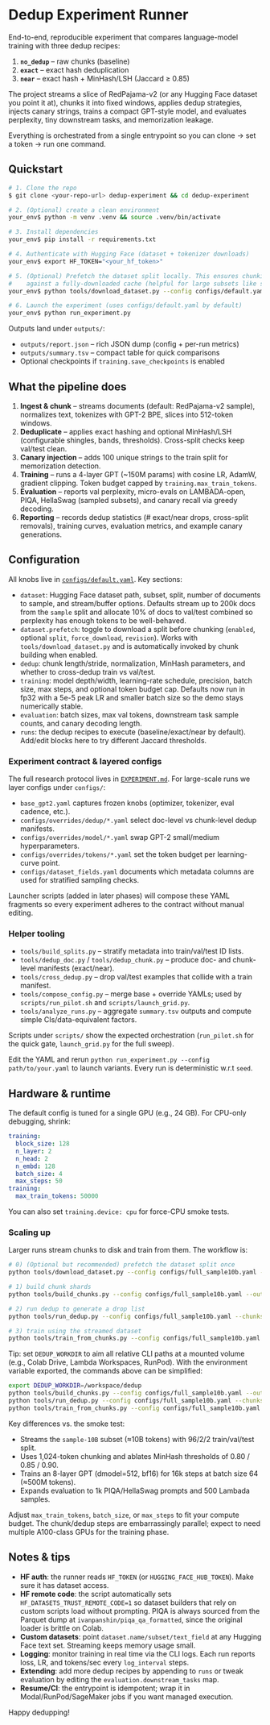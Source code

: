 # Dedup Experiment Runner

End-to-end, reproducible experiment that compares language-model training with three dedup recipes:

1. **`no_dedup`** – raw chunks (baseline)
2. **`exact`** – exact hash deduplication
3. **`near`** – exact hash + MinHash/LSH (Jaccard ≥ 0.85)

The project streams a slice of RedPajama-v2 (or any Hugging Face dataset you point it at), chunks it into fixed windows, applies dedup strategies, injects canary strings, trains a compact GPT-style model, and evaluates perplexity, tiny downstream tasks, and memorization leakage.

Everything is orchestrated from a single entrypoint so you can clone → set a token → run one command.

## Quickstart

```bash
# 1. Clone the repo
$ git clone <your-repo-url> dedup-experiment && cd dedup-experiment

# 2. (Optional) create a clean environment
your_env$ python -m venv .venv && source .venv/bin/activate

# 3. Install dependencies
your_env$ pip install -r requirements.txt

# 4. Authenticate with Hugging Face (dataset + tokenizer downloads)
your_env$ export HF_TOKEN="<your_hf_token>"

# 5. (Optional) Prefetch the dataset split locally. This ensures chunking runs
#    against a fully-downloaded cache (helpful for large subsets like sample-10B).
your_env$ python tools/download_dataset.py --config configs/default.yaml

# 6. Launch the experiment (uses configs/default.yaml by default)
your_env$ python run_experiment.py
```

Outputs land under `outputs/`:

- `outputs/report.json` – rich JSON dump (config + per-run metrics)
- `outputs/summary.tsv` – compact table for quick comparisons
- Optional checkpoints if `training.save_checkpoints` is enabled

## What the pipeline does

1. **Ingest & chunk** – streams documents (default: RedPajama-v2 sample), normalizes text, tokenizes with GPT-2 BPE, slices into 512-token windows.
2. **Deduplicate** – applies exact hashing and optional MinHash/LSH (configurable shingles, bands, thresholds). Cross-split checks keep val/test clean.
3. **Canary injection** – adds 100 unique strings to the train split for memorization detection.
4. **Training** – runs a 4-layer GPT (~150M params) with cosine LR, AdamW, gradient clipping. Token budget capped by `training.max_train_tokens`.
5. **Evaluation** – reports val perplexity, micro-evals on LAMBADA-open, PIQA, HellaSwag (sampled subsets), and canary recall via greedy decoding.
6. **Reporting** – records dedup statistics (# exact/near drops, cross-split removals), training curves, evaluation metrics, and example canary generations.

## Configuration

All knobs live in [`configs/default.yaml`](configs/default.yaml). Key sections:

- `dataset`: Hugging Face dataset path, subset, split, number of documents to sample, and stream/buffer options. Defaults stream up to 200k docs from the `sample` split and allocate 10% of docs to val/test combined so perplexity has enough tokens to be well-behaved.
- `dataset.prefetch`: toggle to download a split before chunking (`enabled`, optional `split`, `force_download`, `revision`). Works with `tools/download_dataset.py` and is automatically invoked by chunk building when enabled.
- `dedup`: chunk length/stride, normalization, MinHash parameters, and whether to cross-dedup train vs val/test.
- `training`: model depth/width, learning-rate schedule, precision, batch size, max steps, and optional token budget cap. Defaults now run in fp32 with a 5e-5 peak LR and smaller batch size so the demo stays numerically stable.
- `evaluation`: batch sizes, max val tokens, downstream task sample counts, and canary decoding length.
- `runs`: the dedup recipes to execute (baseline/exact/near by default). Add/edit blocks here to try different Jaccard thresholds.

### Experiment contract & layered configs

The full research protocol lives in [`EXPERIMENT.md`](EXPERIMENT.md). For large-scale runs we layer configs under `configs/`:

- `base_gpt2.yaml` captures frozen knobs (optimizer, tokenizer, eval cadence, etc.).
- `configs/overrides/dedup/*.yaml` select doc-level vs chunk-level dedup manifests.
- `configs/overrides/model/*.yaml` swap GPT-2 small/medium hyperparameters.
- `configs/overrides/tokens/*.yaml` set the token budget per learning-curve point.
- `configs/dataset_fields.yaml` documents which metadata columns are used for stratified sampling checks.

Launcher scripts (added in later phases) will compose these YAML fragments so every experiment adheres to the contract without manual editing.

### Helper tooling

- `tools/build_splits.py` – stratify metadata into train/val/test ID lists.
- `tools/dedup_doc.py` / `tools/dedup_chunk.py` – produce doc- and chunk-level manifests (exact/near).
- `tools/cross_dedup.py` – drop val/test examples that collide with a train manifest.
- `tools/compose_config.py` – merge base + override YAMLs; used by `scripts/run_pilot.sh` and `scripts/launch_grid.py`.
- `tools/analyze_runs.py` – aggregate `summary.tsv` outputs and compute simple CIs/data-equivalent factors.

Scripts under `scripts/` show the expected orchestration (`run_pilot.sh` for the quick gate, `launch_grid.py` for the full sweep).

Edit the YAML and rerun `python run_experiment.py --config path/to/your.yaml` to launch variants. Every run is deterministic w.r.t `seed`.

## Hardware & runtime

The default config is tuned for a single GPU (e.g., 24 GB). For CPU-only debugging, shrink:

```yaml
training:
  block_size: 128
  n_layer: 2
  n_head: 2
  n_embd: 128
  batch_size: 4
  max_steps: 50
training:
  max_train_tokens: 50000
```

You can also set `training.device: cpu` for force-CPU smoke tests.

### Scaling up

Larger runs stream chunks to disk and train from them. The workflow is:

```bash
# 0) (Optional but recommended) prefetch the dataset split once
python tools/download_dataset.py --config configs/full_sample10b.yaml --split train --force

# 1) build chunk shards
python tools/build_chunks.py --config configs/full_sample10b.yaml --output chunk_shards

# 2) run dedup to generate a drop list
python tools/run_dedup.py --config configs/full_sample10b.yaml --chunks chunk_shards --output chunk_shards/drop.jsonl

# 3) train using the streamed dataset
python tools/train_from_chunks.py --config configs/full_sample10b.yaml --chunks chunk_shards --drop chunk_shards/drop.jsonl --output outputs/full_run
```

Tip: set `DEDUP_WORKDIR` to aim all relative CLI paths at a mounted volume (e.g.,
Colab Drive, Lambda Workspaces, RunPod). With the environment variable exported,
the commands above can be simplified:

```bash
export DEDUP_WORKDIR=/workspace/dedup
python tools/build_chunks.py --config configs/full_sample10b.yaml --output chunks
python tools/run_dedup.py --config configs/full_sample10b.yaml --chunks chunks --output drop.jsonl
python tools/train_from_chunks.py --config configs/full_sample10b.yaml --chunks chunks --drop drop.jsonl --output outputs/full_run
```

Key differences vs. the smoke test:

- Streams the `sample-10B` subset (≈10B tokens) with 96/2/2 train/val/test split.
- Uses 1,024-token chunking and ablates MinHash thresholds of 0.80 / 0.85 / 0.90.
- Trains an 8-layer GPT (dmodel=512, bf16) for 16k steps at batch size 64 (≈500M tokens).
- Expands evaluation to 1k PIQA/HellaSwag prompts and 500 Lambada samples.

Adjust `max_train_tokens`, `batch_size`, or `max_steps` to fit your compute budget. The chunk/dedup steps are embarrassingly parallel; expect to need multiple A100-class GPUs for the training phase.

## Notes & tips

- **HF auth**: the runner reads `HF_TOKEN` (or `HUGGING_FACE_HUB_TOKEN`). Make sure it has dataset access.
- **HF remote code**: the script automatically sets `HF_DATASETS_TRUST_REMOTE_CODE=1` so dataset builders that rely on custom scripts load without prompting. PIQA is always sourced from the Parquet dump at `ivanpanshin/piqa_qa_formatted`, since the original loader is brittle on Colab.
- **Custom datasets**: point `dataset.name/subset/text_field` at any Hugging Face text set. Streaming keeps memory usage small.
- **Logging**: monitor training in real time via the CLI logs. Each run reports loss, LR, and tokens/sec every `log_interval` steps.
- **Extending**: add more dedup recipes by appending to `runs` or tweak evaluation by editing the `evaluation.downstream_tasks` map.
- **Resume/CI**: the entrypoint is idempotent; wrap it in Modal/RunPod/SageMaker jobs if you want managed execution.

Happy dedupping!

